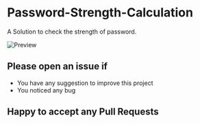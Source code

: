 # Password-Strength-Calculation
A Solution to check the strength of password.

![Preview](Assets/demo.gif)

## Please open an issue if
* You have any suggestion to improve this project
* You noticed any bug

## Happy to accept any Pull Requests

